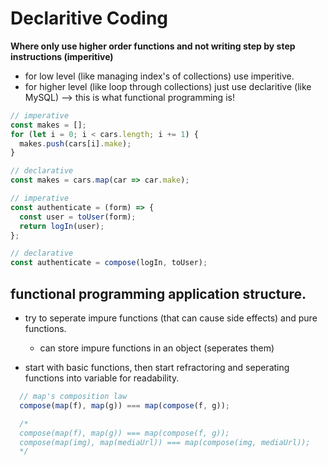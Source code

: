 # Declaritive Coding
**Where only use higher order functions and not writing step by step instructions (imperitive)**
- for low level (like managing index's of collections) use imperitive.
- for higher level (like loop through collections) just use declaritive (like MySQL) --> this is what functional programming is!

```js
// imperative
const makes = [];
for (let i = 0; i < cars.length; i += 1) {
  makes.push(cars[i].make);
}

// declarative
const makes = cars.map(car => car.make);

// imperative
const authenticate = (form) => {
  const user = toUser(form);
  return logIn(user);
};

// declarative
const authenticate = compose(logIn, toUser);
```

## functional programming application structure.
- try to seperate impure functions (that can cause side effects) and pure functions.
  - can store impure functions in an object (seperates them)

- start with basic functions, then start refractoring and seperating functions into variable for readability.
```js
  // map's composition law
  compose(map(f), map(g)) === map(compose(f, g));

  /*
  compose(map(f), map(g)) === map(compose(f, g));
  compose(map(img), map(mediaUrl)) === map(compose(img, mediaUrl));
  */
```
